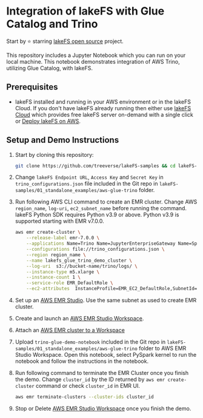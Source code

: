 # Integration of lakeFS with Glue Catalog and Trino

Start by ⭐️ starring [lakeFS open source](https://go.lakefs.io/oreilly-course) project.

This repository includes a Jupyter Notebook which you can run on your local machine. This notebook demonstrates integration of AWS Trino, utilizing Glue Catalog, with lakeFS.

## Prerequisites
* lakeFS installed and running in your AWS environment or in the lakeFS Cloud. If you don't have lakeFS already running then either use [lakeFS Cloud](https://lakefs.cloud/) which provides free lakeFS server on-demand with a single click or [Deploy lakeFS on AWS](https://docs.lakefs.io/howto/deploy/aws.html).

## Setup and Demo Instructions

1. Start by cloning this repository:

   ```bash
   git clone https://github.com/treeverse/lakeFS-samples && cd lakeFS-samples/01_standalone_examples/aws-glue-trino
   ```

2. Change `lakeFS Endpoint URL`, `Access Key` and `Secret Key` in `trino_configurations.json` file included in the Git repo in `lakeFS-samples/01_standalone_examples/aws-glue-trino` folder.

3. Run following AWS CLI command to create an EMR cluster. Change AWS `region_name`, `log-uri`, `ec2_subnet_name` before running the command. lakeFS Python SDK requires Python v3.9 or above. Python v3.9 is supported starting with EMR v7.0.0.

   ```bash
   aws emr create-cluster \
       --release-label emr-7.0.0 \
       --applications Name=Trino Name=JupyterEnterpriseGateway Name=Spark \
       --configurations file://trino_configurations.json \
       --region region_name \
       --name lakefs_glue_trino_demo_cluster \
       --log-uri  s3://bucket-name/trino/logs/ \
       --instance-type m5.xlarge \
       --instance-count 1 \
       --service-role EMR_DefaultRole \
       --ec2-attributes  InstanceProfile=EMR_EC2_DefaultRole,SubnetId=ec2_subnet_name
   ```

4. Set up an [AWS EMR Studio](https://docs.aws.amazon.com/emr/latest/ManagementGuide/emr-studio-set-up.html). Use the same subnet as used to create EMR cluster.

5. Create and launch an [AWS EMR Studio Workspace](https://docs.aws.amazon.com//emr/latest/ManagementGuide/emr-studio-configure-workspace.html#emr-studio-create-workspace).

6. Attach an [AWS EMR cluster to a Workspace](https://docs.aws.amazon.com//emr/latest/ManagementGuide/emr-studio-create-use-clusters.html)

7. Upload `trino-glue-demo-notebook` included in the Git repo in `lakeFS-samples/01_standalone_examples/aws-glue-trino` folder to AWS EMR Studio Workspace. Open this notebook, select PySpark kernel to run the notebook and follow the instructions in the notebook.

8. Run following command to terminate the EMR Cluster once you finish the demo. Change `cluster_id` by the ID returned by `aws emr create-cluster` command or check `cluster_id` in EMR UI.

   ```bash
   aws emr terminate-clusters --cluster-ids cluster_id
   ```

9. Stop or Delete [AWS EMR Studio Workspace](https://docs.aws.amazon.com//emr/latest/ManagementGuide/emr-studio-configure-workspace.html#emr-studio-delete-workspace) once you finish the demo.
